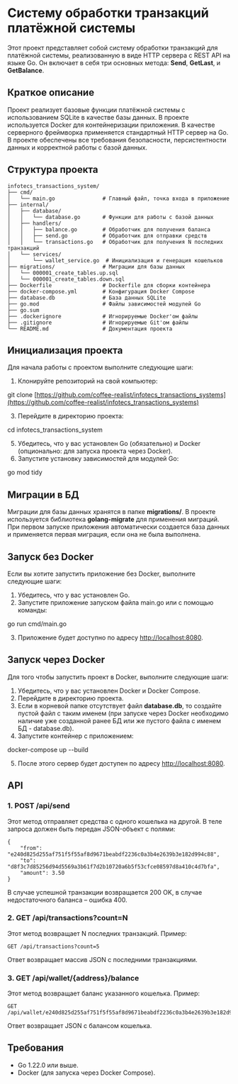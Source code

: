 Cистему обработки транзакций платёжной системы
======================================================================

Этот проект представляет собой систему обработки транзакций для платёжной системы, реализованную в виде HTTP сервера с REST API на языке Go. Он включает в себя три основных метода: **Send**, **GetLast**, и **GetBalance**.

Краткое описание
----------------

Проект реализует базовые функции платёжной системы с использованием SQLite в качестве базы данных. В проекте используется Docker для контейнеризации приложения. В качестве серверного фреймворка применяется стандартный HTTP сервер на Go. В проекте обеспечены все требования безопасности, персистентности данных и корректной работы с базой данных.

Структура проекта
-----------------

    infotecs_transactions_system/
    ├── cmd/
    │   └── main.go               # Главный файл, точка входа в приложение
    ├── internal/
    │   ├── database/
    │   │   └── database.go       # Функции для работы с базой данных
    │   ├── handlers/
    │   │   ├── balance.go        # Обработчик для получения баланса
    │   │   ├── send.go           # Обработчик для отправки средств
    │   │   └── transactions.go   # Обработчик для получения N последних транзакций
    │   └── services/
    │       └── wallet_service.go  # Инициализация и генерация кошельков
    ├── migrations/               # Миграции для базы данных
    │   └── 000001_create_tables.up.sql
    │   └── 000001_create_tables.down.sql
    ├── Dockerfile                # Dockerfile для сборки контейнера
    ├── docker-compose.yml        # Конфигурация Docker Compose
    ├── database.db               # База данных SQLite
    ├── go.mod                    # Файлы зависимостей модулей Go
    ├── go.sum                    
    ├── .dockerignore             # Игнорируемые Docker'ом файлы       
    ├── .gitignore                # Игнорируемые Git'ом файлы   
    └── README.md                 # Документация проекта


Инициализация проекта
---------------------

Для начала работы с проектом выполните следующие шаги:

1.  Клонируйте репозиторий на свой компьютер:

git clone [https://github.com/coffee-realist/infotecs_transactions_systems](https://github.com/coffee-realist/infotecs_transactions_systems)

3.  Перейдите в директорию проекта:

cd infotecs\_transactions\_system

5.  Убедитесь, что у вас установлен Go (обязательно) и Docker (опционально: для запуска проекта через Docker).
6.  Запустите установку зависимостей для модулей Go:

go mod tidy


Миграции в БД
--------

Миграции для базы данных хранятся в папке **migrations/**. В проекте используется библиотека **golang-migrate** для применения миграций. При первом запуске приложения автоматически создается база данных и применяется первая миграция, если она не была выполнена.

Запуск без Docker
-----------------

Если вы хотите запустить приложение без Docker, выполните следующие шаги:

1.  Убедитесь, что у вас установлен Go.
2.  Запустите приложение запуском файла main.go или с помощью команды:

go run cmd/main.go


3.   Приложение будет доступно по адресу [http://localhost:8080](http://localhost:8080).

Запуск через Docker
-------------------

Для того чтобы запустить проект в Docker, выполните следующие шаги:

1.  Убедитесь, что у вас установлен Docker и Docker Compose.
2.  Перейдите в директорию проекта.
3.  Если в корневой папке отсутствует файл **database.db**, то создайте пустой файл с таким именем (при запуске через Docker необходимо наличие уже созданной ранее БД или же пустого файла с именем БД - database.db).
4.  Запустите контейнер с приложением:

docker-compose up --build

5.  После этого сервер будет доступен по адресу [http://localhost:8080](http://localhost:8080).


API
---

### 1\. POST /api/send

Этот метод отправляет средства с одного кошелька на другой. В теле запроса должен быть передан JSON-объект с полями:

    {
        "from": "e240d825d255af751f5f55af8d9671beabdf2236c0a3b4e2639b3e182d994c88",
        "to": "d8f3c7d85256d94d5569a3b61f7d2b10720a6b5f53cfce08597d8a410c4d7bfa",
        "amount": 3.50
    }


В случае успешной транзакции возвращается 200 OK, в случае недостаточного баланса – ошибка 400.

### 2\. GET /api/transactions?count=N

Этот метод возвращает N последних транзакций. Пример:

    GET /api/transactions?count=5


Ответ возвращает массив JSON с последними транзакциями.

### 3\. GET /api/wallet/{address}/balance

Этот метод возвращает баланс указанного кошелька. Пример:

    GET /api/wallet/e240d825d255af751f5f55af8d9671beabdf2236c0a3b4e2639b3e182d994c88/balance


Ответ возвращает JSON с балансом кошелька.

Требования
----------

*   Go 1.22.0 или выше.
*   Docker (для запуска через Docker Compose).
